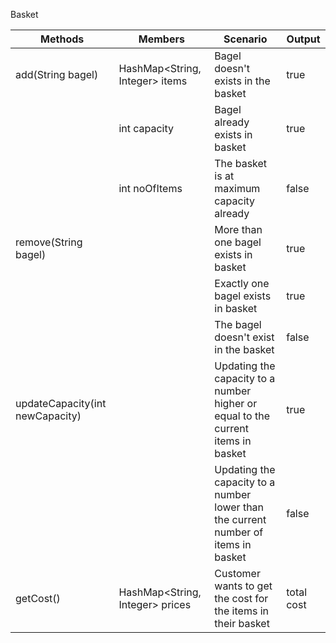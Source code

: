 Basket

| Methods                         | Members                         | Scenario                                                                           | Output     |
|---------------------------------|---------------------------------|------------------------------------------------------------------------------------|------------|
| add(String bagel)               | HashMap<String, Integer> items  | Bagel doesn't exists in the basket                                                 | true       |
|                                 | int capacity                    | Bagel already exists in basket                                                     | true       |
|                                 | int noOfItems                   | The basket is at maximum capacity already                                          | false      |
| remove(String bagel)            |                                 | More than one bagel exists in basket                                               | true       |
|                                 |                                 | Exactly one bagel exists in basket                                                 | true       |
|                                 |                                 | The bagel doesn't exist in the basket                                              | false      |
| updateCapacity(int newCapacity) |                                 | Updating the capacity to a number higher or equal to the current items in basket   | true       |
|                                 |                                 | Updating the capacity to a number lower than the current number of items in basket | false      |
| getCost()                       | HashMap<String, Integer> prices |  Customer wants to get the cost for the items in their basket                                                                                   | total cost |

